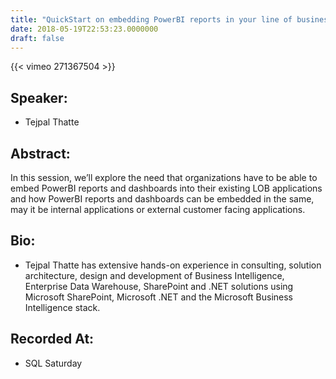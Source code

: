 ```yaml
---
title: "QuickStart on embedding PowerBI reports in your line of business applications"
date: 2018-05-19T22:53:23.0000000
draft: false
---
```


{{< vimeo 271367504 >}}

## Speaker:

 - Tejpal Thatte

## Abstract:

<p>In this session, we’ll explore the need that organizations have to be able to embed PowerBI reports and dashboards into their existing LOB applications and how PowerBI reports and dashboards can be embedded in the same, may it be internal applications or external customer facing applications.</p>

## Bio:

 - <p>Tejpal Thatte has extensive hands-on experience in consulting, solution architecture, design and development of Business Intelligence, Enterprise Data Warehouse, SharePoint and .NET solutions using Microsoft SharePoint, Microsoft .NET and the Microsoft Business Intelligence stack.</p>

## Recorded At:

 - SQL Saturday

